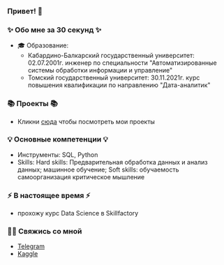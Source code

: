 ### Привет! 👋

### ✨ Обо мне за 30 секунд ✨ 
* 🎓 Образование:
  - Кабардино-Балкарский государственный университет:
    02.07.2001г. инженер по специальности "Автоматизированные системы обработки информации и управление"
  - Томский государственный университет:
    30.11.2021г. курс повышения квалификации по направлению "Дата-аналитик"
 

### 📚 Проекты 📚

* Кликни [сюда](https://github.com/murattumov/sf_data_science.git) чтобы посмотреть мои проекты

### 💡 Основные компетенции 💡
- Инструменты: SQL, Python
- Skills: 
    Hard skills: 
         Предварительная обработка данных и анализ данных;
         машинное обучение;
    Soft skills: 
         обучаемость
         самоорганизация
         критическое мышление

### ⚡️ В настоящее время ⚡️
- прохожу курс Data Science в Skillfactory

### 🙌🏻 Свяжись со мной
- [Telegram](https://t.me/murattumov)
- [Kaggle](https://www.kaggle.com/murattiroshevtumov)
